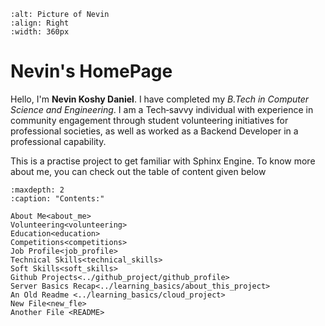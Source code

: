 ```{figure} /photo_nevin.jpg
:alt: Picture of Nevin
:align: Right
:width: 360px
```

# Nevin's HomePage

Hello, I'm **Nevin Koshy Daniel**. I have completed my _B.Tech  in Computer Science and Engineering_.  I am a Tech‑savvy individual with experience in community engagement through student volunteering initiatives for professional societies, as well as worked as a Backend Developer in a professional capability.

This is a practise project to get familiar with Sphinx Engine. To know more about me, you can check out the table of content given below


```{toctree}
:maxdepth: 2
:caption: "Contents:"

About Me<about_me>
Volunteering<volunteering>
Education<education>
Competitions<competitions>
Job Profile<job_profile>
Technical Skills<technical_skills>
Soft Skills<soft_skills>
Github Projects<../github_project/github_profile>
Server Basics Recap<../learning_basics/about_this_project>
An Old Readme <../learning_basics/cloud_project>
New File<new_fle>
Another File <README>

```
